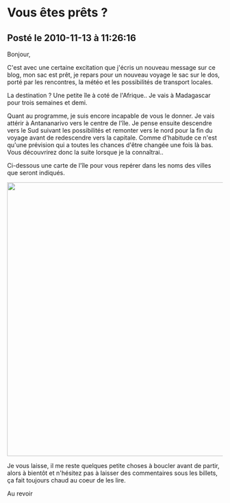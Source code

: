# Vous êtes prêts ?
## Posté le 2010-11-13 à 11:26:16

Bonjour,

C'est avec une certaine excitation que j'écris un nouveau message sur ce blog, mon sac est prêt, je repars pour un nouveau voyage le sac sur le dos, porté par les rencontres, la météo et les possibilités de transport locales.

La destination ? Une petite île à coté de l'Afrique.. Je vais à Madagascar pour trois semaines et demi.

Quant au programme, je suis encore incapable de vous le donner. Je vais attérir à Antananarivo vers le centre de l'île. Je pense ensuite descendre vers le Sud suivant les possibilités et remonter vers le nord pour la fin du voyage avant de redescendre vers la capitale. Comme d'habitude ce n'est qu'une prévision qui a toutes les chances d'être changée une fois là bas. Vous découvrirez donc la suite lorsque je la connaîtrai..

Ci-dessous une carte de l'île pour vous repérer dans les noms des villes que seront indiqués.

<img src="http://etienne.croclemonde.org/public/madagascar/madagascar.png" alt="" width="640" />

Je vous laisse, il me reste quelques petite choses à boucler avant de partir, alors à bientôt et n'hésitez pas à laisser des commentaires sous les billets, ça fait toujours chaud au coeur de les lire.

Au revoir
